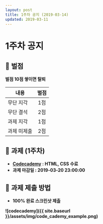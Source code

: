 ```yaml
---
layout: post
title: 1주차 공지 (2019-03-14)
updated: 2019-03-11
---
```


# 1주차 공지


## 🤪 벌점
<strong>벌점 10점 쌓이면 탈퇴<strong>

|  내용|벌점|
| ------------- |:-------------:|
|  무단 지각| 1점|
|  무단 결석| 2점|
|  과제 지각 | 1점|
|  과제 미제출 | 2점|



## 📝 과제 (1주차)

  - [Codecademy](https://www.codecademy.com/) : HTML, CSS 수료
  - 과제 마감일 : 2019-03-20 23:00:00
  
 
## 📝 과제 제출 방법

  - 100% 완료 스크린샷 제출
  
  ![codecademy]({{ site.baseurl }}/assets/img/code_cademy_example.png)
